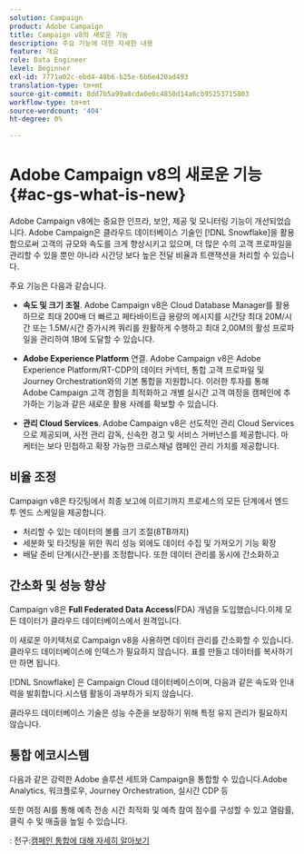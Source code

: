 ```yaml
---
solution: Campaign
product: Adobe Campaign
title: Campaign v8의 새로운 기능
description: 주요 기능에 대한 자세한 내용
feature: 개요
role: Data Engineer
level: Beginner
exl-id: 7771a02c-ebd4-48b6-b25e-6b6e420ad493
translation-type: tm+mt
source-git-commit: 8dd7b5a99a0cda0e0c4850d14a6cb95253715803
workflow-type: tm+mt
source-wordcount: '404'
ht-degree: 0%

---
```


# Adobe Campaign v8의 새로운 기능{#ac-gs-what-is-new}

Adobe Campaign v8에는 중요한 인프라, 보안, 제공 및 모니터링 기능이 개선되었습니다. Adobe Campaign은 클라우드 데이터베이스 기술인 [!DNL Snowflake]을 활용함으로써 고객의 규모와 속도를 크게 향상시키고 있으며, 더 많은 수의 고객 프로파일을 관리할 수 있을 뿐만 아니라 시간당 보다 높은 전달 비율과 트랜잭션을 처리할 수 있습니다.

주요 기능은 다음과 같습니다.

* **속도 및 크기 조절**. Adobe Campaign v8은 Cloud Database Manager를 활용하므로 최대 200배 더 빠르고 페타바이트급 용량의 메시지를 시간당 최대 20M/시간 또는 1.5M/시간 증가시켜 쿼리를 원활하게 수행하고 최대 2,00M의 활성 프로파일을 관리하여 1B에 도달할 수 있습니다.

* **Adobe Experience Platform** 연결. Adobe Campaign v8은 Adobe Experience Platform/RT-CDP의 데이터 커넥터, 통합 고객 프로파일 및 Journey Orchestration와의 기본 통합을 지원합니다. 이러한 투자를 통해 Adobe Campaign 고객 경험을 최적화하고 개별 실시간 고객 여정을 캠페인에 추가하는 기능과 같은 새로운 활용 사례를 확보할 수 있습니다.

* **관리 Cloud Services**. Adobe Campaign v8은 선도적인 관리 Cloud Services으로 제공되며, 사전 관리 감독, 신속한 경고 및 서비스 거버넌스를 제공합니다. 마케터는 보다 민첩하고 확장 가능한 크로스채널 캠페인 관리 가치를 제공합니다.

## 비율 조정

Campaign v8은 타깃팅에서 최종 보고에 이르기까지 프로세스의 모든 단계에서 엔드 투 엔드 스케일을 제공합니다.

* 처리할 수 있는 데이터의 볼륨 크기 조절(8TB까지)
* 세분화 및 타깃팅을 위한 쿼리 성능 외에도 데이터 수집 및 가져오기 기능 확장
* 배달 준비 단계(시간-분)를 조정합니다.
또한 데이터 관리를 동시에 간소화하고

## 간소화 및 성능 향상

Campaign v8은 **Full Federated Data Access**(FDA) 개념을 도입했습니다.이제 모든 데이터가 클라우드 데이터베이스에서 원격입니다.

이 새로운 아키텍처로 Campaign v8을 사용하면 데이터 관리를 간소화할 수 있습니다.클라우드 데이터베이스에 인덱스가 필요하지 않습니다. 표를 만들고 데이터를 복사하기만 하면 됩니다.

[!DNL Snowflake] 은 Campaign Cloud 데이터베이스이며, 다음과 같은 속도와 인내력을 발휘합니다.시스템 활동이 과부하가 되지 않습니다.

클라우드 데이터베이스 기술은 성능 수준을 보장하기 위해 특정 유지 관리가 필요하지 않습니다.

## 통합 에코시스템

다음과 같은 강력한 Adobe 솔루션 세트와 Campaign을 통합할 수 있습니다.Adobe Analytics, 워크플로우, Journey Orchestration, 실시간 CDP 등

또한 여정 AI를 통해 예측 전송 시간 최적화 및 예측 참여 점수를 구성할 수 있고 열람률, 클릭 수 및 매출을 높일 수 있습니다.

: 전구:[캠페인 통합에 대해 자세히 알아보기](../connect/integration.md)


